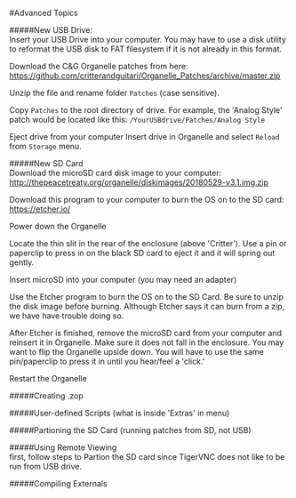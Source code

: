 #Advanced Topics

#####New USB Drive:  
Insert your USB Drive into your computer. You may have to use a disk utility to reformat the USB disk to FAT filesystem if it is not already in this format. 

Download the C&G Organelle patches from here: https://github.com/critterandguitari/Organelle_Patches/archive/master.zip  

Unzip the file and rename folder `Patches` (case sensitive).  

Copy `Patches` to the root directory of drive. For example, the 'Analog Style' patch would be located like this: `/YourUSBdrive/Patches/Analog Style`  

Eject drive from your computer
Insert drive in Organelle and select `Reload` from `Storage` menu.
  
#####New SD Card  
Download the microSD card disk image to your computer: http://thepeacetreaty.org/organelle/diskimages/20180529-v3.1.img.zip  

Download this program to your computer to burn the OS on to the SD card:  https://etcher.io/  

Power down the Organelle  

Locate the thin slit in the rear of the enclosure (above 'Critter'). Use a pin or paperclip to press in on the black SD card to eject it and it will spring out gently.  

Insert microSD into your computer (you may need an adapter)  

Use the Etcher program to burn the OS on to the SD Card. Be sure to unzip the disk image before burning. Although Etcher says it can burn from a zip, we have have trouble doing so.  

After Etcher is finished, remove the microSD card from your computer and reinsert it in Organelle. Make sure it does not fall in the enclosure. You may want to flip the Organelle upside down. You will have to use the same pin/paperclip to press it in until you hear/feel a 'click.'  

Restart the Organelle

#####Creating .zop  

#####User-defined Scripts (what is inside 'Extras' in menu)  

#####Partioning the SD Card (running patches from SD, not USB)

#####Using Remote Viewing   
first, follow steps to Partion the SD card since TigerVNC does not like to be run from USB drive.  

#####Compiling Externals
